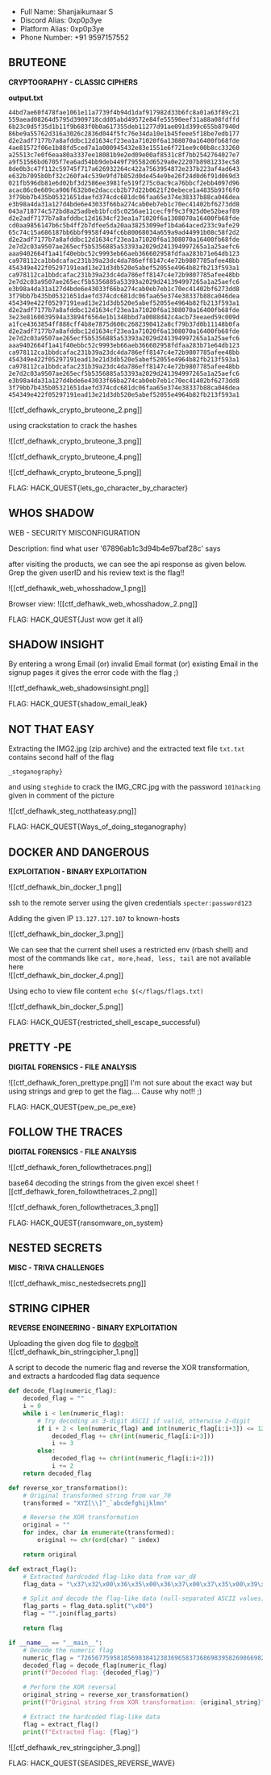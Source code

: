 

- Full Name: Shanjaikumaar S
- Discord Alias: 0xp0p3ye
- Platform Alias: 0xp0p3ye
- Phone Number: +91 9597157552


##  BRUTEONE

**CRYPTOGRAPHY - CLASSIC CIPHERS** 


**output.txt**

```
44bd7ae60f478fae1061e11a7739f4b94d1daf917982d33b6fc8a01a63f89c21
559aead08264d5795d3909718cdd05abd49572e84fe55590eef31a88a08fdffd
6b23c0d5f35d1b11f9b683f0b0a617355deb11277d91ae091d399c655b87940d
86be9a55762d316a3026c2836d044f5fc76e34da10e1b45feee5f18be7edb177
d2e2adf7177b7a8afddbc12d1634cf23ea1a71020f6a1308070a16400fb68fde
4ae81572f06e1b88fd5ced7a1a000945432e83e1551e6f721ee9c00b8cc33260
a25513c7e0f6eaa80a3337ee18081b9e2ed09e00af8531c8f7bb2542764027e7
a9f51566bd6705f7ea6ad54bb9deb449f795582d6529a0e22207b8981233ec58
8de0b3c47f112c59745f717a626932264c422a7563954872e237b223af4ad643
e632b7095b0bf32c260fa4c539e9fd7b852d0de454e9be26f24d0d6f91d069d3
021fb596db81e6d02bf3d2586ee3981fe519f275c0ac9ca76bbcf2ebb4097d96
acac86c0e609ca906f632b0e2dacccb2b77d22b0621f20ebece1a4835b93f6f0
3f79bb7b435b05321651daefd374cdc681dc06faa65e374e38337b88ca046dea
e3b98a4da31a127d4bde6e43033f66ba274cab0eb7eb1c70ec41402bf6273dd8
043a718774c572bd8a25adbeb1bfcd5c0256ae11cecf9f9c3f925d0e52beaf89
d2e2adf7177b7a8afddbc12d1634cf23ea1a71020f6a1308070a16400fb68fde
cd0aa9856147b6c5b4ff2b7dfee5da20aa38253099ef1b4a64aced233c9afe29
65c74c15a686187bb6bbf9958f494fc6b80068034a659a9ad44991b08c58f2d2
d2e2adf7177b7a8afddbc12d1634cf23ea1a71020f6a1308070a16400fb68fde
2e7d2c03a9507ae265ecf5b5356885a53393a2029d241394997265a1a25aefc6
aaa9402664f1a41f40ebbc52c9993eb66aeb366602958fdfaa283b71e64db123
ca978112ca1bbdcafac231b39a23dc4da786eff8147c4e72b9807785afee48bb
454349e422f05297191ead13e21d3db520e5abef52055e4964b82fb213f593a1
ca978112ca1bbdcafac231b39a23dc4da786eff8147c4e72b9807785afee48bb
2e7d2c03a9507ae265ecf5b5356885a53393a2029d241394997265a1a25aefc6
e3b98a4da31a127d4bde6e43033f66ba274cab0eb7eb1c70ec41402bf6273dd8
3f79bb7b435b05321651daefd374cdc681dc06faa65e374e38337b88ca046dea
454349e422f05297191ead13e21d3db520e5abef52055e4964b82fb213f593a1
d2e2adf7177b7a8afddbc12d1634cf23ea1a71020f6a1308070a16400fb68fde
3e23e8160039594a33894f6564e1b1348bbd7a0088d42c4acb73eeaed59c009d
a1fce4363854ff888cff4b8e7875d600c2682390412a8cf79b37d0b11148b0fa
d2e2adf7177b7a8afddbc12d1634cf23ea1a71020f6a1308070a16400fb68fde
2e7d2c03a9507ae265ecf5b5356885a53393a2029d241394997265a1a25aefc6
aaa9402664f1a41f40ebbc52c9993eb66aeb366602958fdfaa283b71e64db123
ca978112ca1bbdcafac231b39a23dc4da786eff8147c4e72b9807785afee48bb
454349e422f05297191ead13e21d3db520e5abef52055e4964b82fb213f593a1
ca978112ca1bbdcafac231b39a23dc4da786eff8147c4e72b9807785afee48bb
2e7d2c03a9507ae265ecf5b5356885a53393a2029d241394997265a1a25aefc6
e3b98a4da31a127d4bde6e43033f66ba274cab0eb7eb1c70ec41402bf6273dd8
3f79bb7b435b05321651daefd374cdc681dc06faa65e374e38337b88ca046dea
454349e422f05297191ead13e21d3db520e5abef52055e4964b82fb213f593a1
```


![[ctf_defhawk_crypto_bruteone_2.png]]


using crackstation to crack the hashes 

![[ctf_defhawk_crypto_bruteone_3.png]] 

![[ctf_defhawk_crypto_bruteone_4.png]]

![[ctf_defhawk_crypto_bruteone_5.png]]


FLAG: HACK_QUEST{lets_go_character_by_character}








## WHOS SHADOW

WEB - SECURITY MISCONFIGURATION

Description: 
find what user '67896ab1c3d94b4e97baf28c' says


after visiting the products, we can see the api response as given below. Grep the given userID and his review text is the flag!!

![[ctf_defhawk_web_whosshadow_1.png]]


Browser view:
![[ctf_defhawk_web_whosshadow_2.png]]



FLAG: HACK_QUEST{Just wow get it all}








## SHADOW INSIGHT


By entering a wrong Email (or) invalid Email format (or)  existing Email in the signup pages it gives the error code with the flag ;)

![[ctf_defhawk_web_shadowsinsight.png]]


 
 FLAG: HACK_QUEST{shadow_email_leak}









## NOT THAT EASY

Extracting the IMG2.jpg (zip archive) and the extracted text file `txt.txt` contains second half of the flag

```
_steganography}

```

and using `steghide` to crack the IMG_CRC.jpg with the password `101hacking` given in comment of the picture

![[ctf_defhawk_steg_notthateasy.png]]

FLAG: HACK_QUEST{Ways_of_doing_steganography}










## DOCKER AND DANGEROUS

**EXPLOITATION  - BINARY EXPLOITATION**

![[ctf_defhawk_bin_docker_1.png]]

ssh to the remote server using the given credentials `specter:password123`


Adding the given IP `13.127.127.107` to known-hosts

![[ctf_defhawk_bin_docker_3.png]]


We can see that the current shell uses a restricted env (rbash shell) 
and most of the commands like `cat, more,head, less, tail` are not available here  
![[ctf_defhawk_bin_docker_4.png]]

Using echo to view file content `echo $(</flags/flags.txt)`

![[ctf_defhawk_bin_docker_5.png]]

FLAG: HACK_QUEST{restricted_shell_escape_successful}















##   PRETTY -PE

**DIGITAL FORENSICS - FILE ANALYSIS**

![[ctf_defhawk_foren_prettype.png]]
I'm not sure about the exact way but using strings and grep to get the flag.... Cause why not!! ;)

FLAG: HACK_QUEST{pew_pe_pe_exe}









## FOLLOW THE TRACES

**DIGITAL FORENSICS - FILE ANALYSIS**

![[ctf_defhawk_foren_followthetraces.png]]

base64 decoding the strings from the given excel sheet
![[ctf_defhawk_foren_followthetraces_2.png]]

![[ctf_defhawk_foren_followthetraces_3.png]]


FLAG: HACK_QUEST{ransomware_on_system}









## NESTED SECRETS

**MISC - TRIVA CHALLENGES**

![[ctf_defhawk_misc_nestedsecrets.png]]










## STRING CIPHER

**REVERSE ENGINEERING - BINARY EXPLOITATION**


Uploading the given dog file to [dogbolt](https://dogbolt.org/)   
![[ctf_defhawk_bin_stringcipher_1.png]]

A script to decode the numeric flag and reverse the XOR transformation, and extracts a hardcoded flag data sequence

```python
def decode_flag(numeric_flag):
    decoded_flag = ""
    i = 0
    while i < len(numeric_flag):
        # Try decoding as 3-digit ASCII if valid, otherwise 2-digit
        if i + 2 < len(numeric_flag) and int(numeric_flag[i:i+3]) <= 126:
            decoded_flag += chr(int(numeric_flag[i:i+3]))
            i += 3
        else:
            decoded_flag += chr(int(numeric_flag[i:i+2]))
            i += 2
    return decoded_flag

def reverse_xor_transformation():
    # Original transformed string from var_70
    transformed = "XYZ[\\]^_`abcdefghijklmn"

    # Reverse the XOR transformation
    original = ""
    for index, char in enumerate(transformed):
        original += chr(ord(char) ^ index)

    return original

def extract_flag():
    # Extracted hardcoded flag-like data from var_d8
    flag_data = "\x37\x32\x00\x36\x35\x00\x36\x37\x00\x37\x35\x00\x39\x35\x00\x38\x31\x00\x38\x35\x00\x36\x39\x00\x38\x33\x00\x38\x34\x00\x31\x32\x33\x38\x33\x00\x36\x39\x00\x36\x35\x00\x38\x33\x00\x37\x33\x00\x36\x38\x00\x36\x39\x00\x38\x33\x00\x39\x35\x00\x38\x32\x00\x36\x39\x00\x38\x36\x00\x36\x39\x00\x38\x32\x00\x38\x33\x00\x36\x39\x00\x39\x35\x00\x38\x37\x00\x36\x35\x00\x38\x36\x00\x36\x39\x00\x31\x32\x35\x00\x00\x00"

    # Split and decode the flag-like data (null-separated ASCII values)
    flag_parts = flag_data.split("\x00")
    flag = "".join(flag_parts)

    return flag

if __name__ == "__main__":
    # Decode the numeric flag
    numeric_flag = "72656775958185698384123836965837368698395826986698283699587658669125"
    decoded_flag = decode_flag(numeric_flag)
    print(f"Decoded flag: {decoded_flag}")

    # Perform the XOR reversal
    original_string = reverse_xor_transformation()
    print(f"Original string from XOR transformation: {original_string}")

    # Extract the hardcoded flag-like data
    flag = extract_flag()
    print(f"Extracted flag: {flag}")

```


![[ctf_defhawk_rev_stringcipher_3.png]]


FLAG:   HACK_QUEST{SEASIDES_REVERSE_WAVE}




